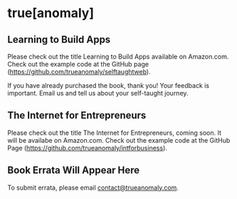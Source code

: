 
# true[anomaly]

## Learning to Build Apps
Please check out the title Learning to Build Apps available on Amazon.com.
Check out the example code at the GitHub page (https://github.com/trueanomaly/selftaughtweb).

If you have already purchased the book, thank you! Your feedback is important. Email us and tell us about your self-taught journey.

## The Internet for Entrepreneurs
Please check out the title The Internet for Entrepreneurs, coming soon. It will be availabe on Amazon.com.
Check out the example code at the GitHub Page (https://github.com/trueanomaly/intforbusiness).

## Book Errata Will Appear Here
To submit errata, please email contact@trueanomaly.com.
